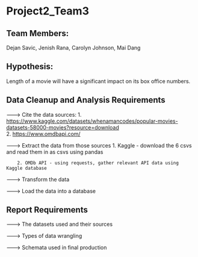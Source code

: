# Project2_Team3
## Team Members: 
Dejan Savic, Jenish Rana, Carolyn Johnson, Mai Dang 

## Hypothesis: 
Length of a movie will have a significant impact on its box office numbers. 

## Data Cleanup and Analysis Requirements

---> Cite the data sources:
		1. https://www.kaggle.com/datasets/whenamancodes/popular-movies-datasets-58000-movies?resource=download </br>
		2. https://www.omdbapi.com/

---> Extract the data from those sources
		1. Kaggle - download the 6 csvs and read them in as csvs using pandas </br>

		2. OMDb API - using requests, gather relevant API data using Kaggle database

---> Transform the data

---> Load the data into a database

## Report Requirements
	
---> The datasets used and their sources

---> Types of data wrangling

---> Schemata used in final production

